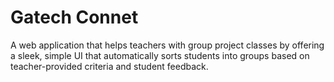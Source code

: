 # Gatech Connet
A web application that helps teachers with group project classes by offering a sleek, simple UI that automatically sorts students into groups based on teacher-provided criteria and student feedback.
